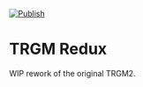 [![Publish](https://github.com/theace0296/TRGM2.Malden/actions/workflows/publish.yml/badge.svg?branch=refactor)](https://github.com/theace0296/TRGM2.Malden/actions/workflows/publish.yml)

# TRGM Redux
WIP rework of the original TRGM2.
